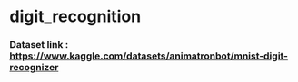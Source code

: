 # digit_recognition

### Dataset link : https://www.kaggle.com/datasets/animatronbot/mnist-digit-recognizer
